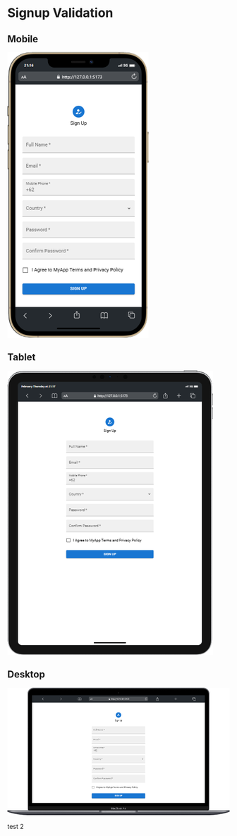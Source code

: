 # Signup Validation

## Mobile
![Mobile View](ui/mobile.png)

## Tablet
![Tablet View](ui/tablet.png)

## Desktop
![Desktop View](ui/desktop.png)

test 2